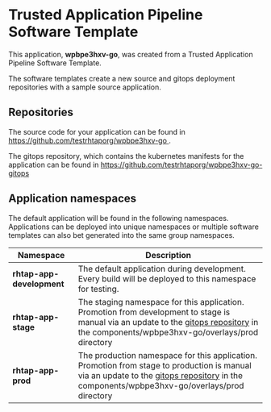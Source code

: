 # Trusted Application Pipeline Software Template

This application, **wpbpe3hxv-go**, was created from a Trusted Application Pipeline Software Template.

The software templates create a new source and gitops deployment repositories with a sample source application. 

## Repositories

The source code for your application can be found in [https://github.com/testrhtaporg/wpbpe3hxv-go ](https://github.com/testrhtaporg/wpbpe3hxv-go ).
 
The gitops repository, which contains the kubernetes manifests for the application can be found in 
[https://github.com/testrhtaporg/wpbpe3hxv-go-gitops ](https://github.com/testrhtaporg/wpbpe3hxv-go-gitops ) 

## Application namespaces 

The default application will be found in the following namespaces. Applications can be deployed into unique namespaces or multiple software templates can also bet generated into the same group namespaces.  

|  Namespace   |  Description   |  
| -------- | -------- |   
| **rhtap-app-development** | The default application during development. Every build will be deployed to this namespace for testing. | 
| **rhtap-app-stage** | The staging namespace for this application. Promotion from development to stage is manual via an update to the [gitops repository](https://github.com/testrhtaporg/wpbpe3hxv-go-gitops ) in the components/wpbpe3hxv-go/overlays/prod directory |  
| **rhtap-app-prod** | The production namespace for this application. Promotion from stage to production is manual via an update to the [gitops repository](https://github.com/testrhtaporg/wpbpe3hxv-go-gitops ) in the components/wpbpe3hxv-go/overlays/prod directory | 